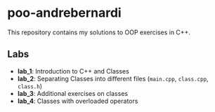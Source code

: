 # poo-andrebernardi

This repository contains my solutions to OOP exercises in C++.

## Labs

- **lab_1**: Introduction to C++ and Classes
- **lab_2**: Separating Classes into different files (`main.cpp`, `class.cpp`, `class.h`)
- **lab_3**: Additional exercises on classes
- **lab_4**: Classes with overloaded operators
